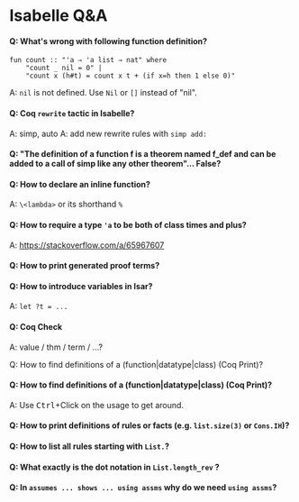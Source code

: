 # Isabelle Q&A

<!-- markdownlint-disable MD001 -->

#### Q: What's wrong with following function definition?

```isabelle
fun count :: "'a ⇒ 'a list ⇒ nat" where
    "count _ nil = 0" |
    "count x (h#t) = count x t + (if x=h then 1 else 0)"
```
A: `nil` is not defined. Use `Nil` or `[]` instead of "nil".


#### Q: Coq `rewrite` tactic in Isabelle?

A: simp, auto
A: add new rewrite rules with `simp add: `

#### Q: "The definition of a function f is a theorem named f_def and can be added to a call of simp like any other theorem"... False?

#### Q: How to declare an inline function?

A: `\<lambda>` or its shorthand `%`

#### Q: How to require a type `'a` to be both of class times and plus?

A: https://stackoverflow.com/a/65967607

#### Q: How to print generated proof terms?

#### Q: How to introduce variables in Isar?

A: `let ?t = ...`

#### Q: Coq Check

A: value / thm / term / ...?

Q: How to find definitions of a (function|datatype|class) (Coq Print)?
#### Q: How to find definitions of a (function|datatype|class) (Coq Print)?

A: Use <kbd>Ctrl</kbd>+Click on the usage to get around.

#### Q: How to print definitions of rules or facts (e.g. `list.size(3)` or `Cons.IH`)?

#### Q: How to list all rules starting with `List.`?

#### Q: What exactly is the dot notation in `List.length_rev` ?

#### Q: In `assumes ... shows ... using assms` why do we need `using assms`?
